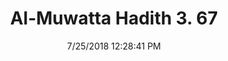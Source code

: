 ---
title        : "Al-Muwatta Hadith 3. 67"
date         : 7/25/2018 12:28:41 PM
draft        : false
type         : "hadith"
layout       : "hadith"
BookCode     : "AMH"
VolumeNumber : "3"
HadithNumber : "67"
categories  :  ["Prayer - Completing What is Recalled when Uncertain How Much has been Prayed"]
---
